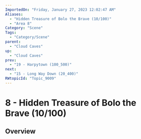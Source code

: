 ```yaml
---
ImportedOn: "Friday, January 27, 2023 12:02:47 AM"
Aliases:
  - "Hidden Treasure of Bolo the Brave (10/100)"
  - "Area 8"
Category: "Scene"
Tags:
  - "Category/Scene"
parent:
  - "Cloud Caves"
up:
  - "Cloud Caves"
prev:
  - "19 - Harpytown (100_500)"
next:
  - "15 - Long Way Down (20_400)"
RWtopicId: "Topic_9009"
---
```

# 8 - Hidden Treasure of Bolo the Brave (10/100)
## Overview
